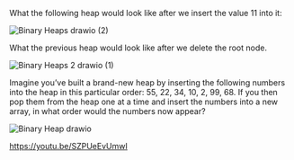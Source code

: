 What the following heap would look like after we insert the value 11 into it:

![Binary Heaps drawio (2)](https://github.com/user-attachments/assets/53cf3f15-4c05-4427-98c6-eb65be191dc7)

What the previous heap would look like after we delete the root node.

![Binary Heaps 2 drawio (1)](https://github.com/user-attachments/assets/e68600f4-86b1-4c04-875e-b693706a58be)

Imagine you’ve built a brand-new heap by inserting the following numbers into the heap in this particular order: 55, 22, 34, 10, 2, 99, 68. If you then pop them from the heap one at a time and insert the numbers into a new array, in what order would the numbers now appear?

![Binary Heap drawio](https://github.com/user-attachments/assets/62839b94-0e49-436f-99af-1cb67eb0e743)


https://youtu.be/SZPUeEvUmwI
